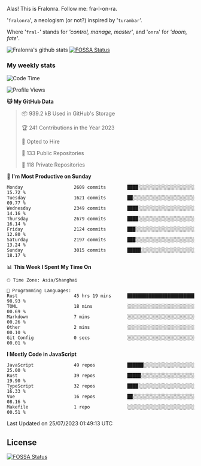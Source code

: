 Alas! This is Fralonra. Follow me: fra-l-on-ra.

'`fralonra`', a neologism (or not?) inspired by '`turambar`'.

Where '`fral-`' stands for *'control, manage, master'*, and '`onra`' for *'doom, fate'*.

![Fralonra's github stats](https://github-readme-stats.vercel.app/api?username=fralonra)
[![FOSSA Status](https://app.fossa.com/api/projects/git%2Bgithub.com%2Ffralonra%2Ffralonra.svg?type=shield)](https://app.fossa.com/projects/git%2Bgithub.com%2Ffralonra%2Ffralonra?ref=badge_shield)

### My weekly stats

<!--START_SECTION:waka-->
![Code Time](http://img.shields.io/badge/Code%20Time-3%2C781%20hrs%2042%20mins-blue)

![Profile Views](http://img.shields.io/badge/Profile%20Views-0-blue)

**🐱 My GitHub Data** 

> 📦 939.2 kB Used in GitHub's Storage 
 > 
> 🏆 241 Contributions in the Year 2023
 > 
> 💼 Opted to Hire
 > 
> 📜 133 Public Repositories 
 > 
> 🔑 118 Private Repositories 
 > 
📅 **I'm Most Productive on Sunday** 

```text
Monday                   2609 commits        ████░░░░░░░░░░░░░░░░░░░░░   15.72 % 
Tuesday                  1621 commits        ██░░░░░░░░░░░░░░░░░░░░░░░   09.77 % 
Wednesday                2349 commits        ████░░░░░░░░░░░░░░░░░░░░░   14.16 % 
Thursday                 2679 commits        ████░░░░░░░░░░░░░░░░░░░░░   16.14 % 
Friday                   2124 commits        ███░░░░░░░░░░░░░░░░░░░░░░   12.80 % 
Saturday                 2197 commits        ███░░░░░░░░░░░░░░░░░░░░░░   13.24 % 
Sunday                   3015 commits        █████░░░░░░░░░░░░░░░░░░░░   18.17 % 
```


📊 **This Week I Spent My Time On** 

```text
🕑︎ Time Zone: Asia/Shanghai

💬 Programming Languages: 
Rust                     45 hrs 19 mins      █████████████████████████   98.93 % 
TOML                     18 mins             ░░░░░░░░░░░░░░░░░░░░░░░░░   00.69 % 
Markdown                 7 mins              ░░░░░░░░░░░░░░░░░░░░░░░░░   00.26 % 
Other                    2 mins              ░░░░░░░░░░░░░░░░░░░░░░░░░   00.10 % 
Git Config               0 secs              ░░░░░░░░░░░░░░░░░░░░░░░░░   00.01 % 
```

**I Mostly Code in JavaScript** 

```text
JavaScript               49 repos            ██████░░░░░░░░░░░░░░░░░░░   25.00 % 
Rust                     39 repos            █████░░░░░░░░░░░░░░░░░░░░   19.90 % 
TypeScript               32 repos            ████░░░░░░░░░░░░░░░░░░░░░   16.33 % 
Vue                      16 repos            ██░░░░░░░░░░░░░░░░░░░░░░░   08.16 % 
Makefile                 1 repo              ░░░░░░░░░░░░░░░░░░░░░░░░░   00.51 % 
```




 Last Updated on 25/07/2023 01:49:13 UTC
<!--END_SECTION:waka-->

## License
[![FOSSA Status](https://app.fossa.com/api/projects/git%2Bgithub.com%2Ffralonra%2Ffralonra.svg?type=large)](https://app.fossa.com/projects/git%2Bgithub.com%2Ffralonra%2Ffralonra?ref=badge_large)